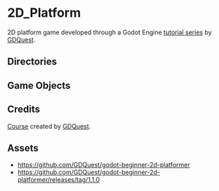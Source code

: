 # 2D_Platform
2D platform game developed through a Godot Engine [tutorial series](https://youtube.com/playlist?list=PLhqJJNjsQ7KH_z21S_XeXD3Ht3WnSqW97) by [GDQuest](https://github.com/GDQuest).

## Directories

## Game Objects

## Credits
[Course](https://youtube.com/playlist?list=PLhqJJNjsQ7KH_z21S_XeXD3Ht3WnSqW97) created by [GDQuest](https://github.com/GDQuest).

## Assets
- https://github.com/GDQuest/godot-beginner-2d-platformer
- https://github.com/GDQuest/godot-beginner-2d-platformer/releases/tag/1.1.0
